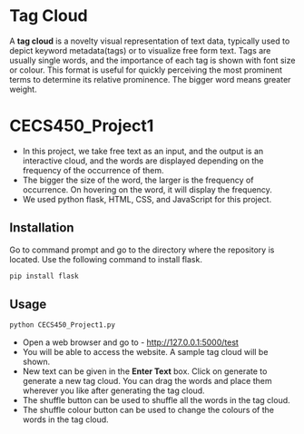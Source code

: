 # Tag Cloud
A __tag cloud__ is a novelty visual representation of text data, typically used to depict keyword metadata(tags) or to visualize free form text. Tags are usually single words, and the importance of each tag is shown with font size or colour. This format is useful for quickly perceiving the most prominent terms to determine its relative prominence. The bigger word means greater weight.

# CECS450_Project1
* In this project, we take free text as an input, and the output is an interactive cloud, and the words are displayed depending on the frequency of the occurrence of them.
* The bigger the size of the word, the larger is the frequency of occurrence. On hovering on the word, it will display the frequency.
* We used python flask, HTML, CSS, and JavaScript for this project.

## Installation

Go to command prompt and go to the directory where the repository is located. Use the following command to install flask.

```bash
pip install flask
```

## Usage
```bash
python CECS450_Project1.py
```
* Open a web browser and go to - http://127.0.0.1:5000/test
* You will be able to access the website. A sample tag cloud will be shown.
* New text can be given in the __Enter Text__ box. Click on generate to generate a new tag cloud. You can drag the words and place them wherever you like after generating the tag cloud.
* The shuffle button can be used to shuffle all the words in the tag cloud. 
* The shuffle colour button can be used to change the colours of the words in the tag cloud.


